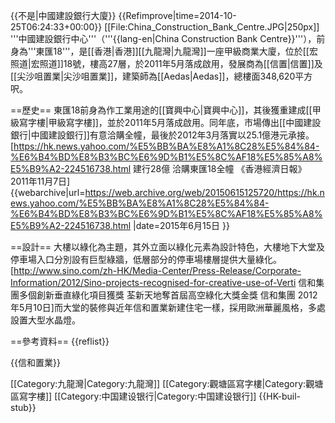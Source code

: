 {{不是|中國建設銀行大廈}}
{{Refimprove|time=2014-10-25T06:24:33+00:00}}
[[File:China_Construction_Bank_Centre.JPG|250px]]
'''中國建設銀行中心'''（'''{{lang-en|China Construction Bank Centre}}'''），前身為'''東匯18'''，是[[香港|香港]][[九龍灣|九龍灣]]一座甲級商業大廈，位於[[宏照道|宏照道]]18號，樓高27層，於2011年5月落成啟用，發展商為[[信置|信置]]及[[尖沙咀置業|尖沙咀置業]]，建築師為[[Aedas|Aedas]]，總樓面348,620平方呎。

==歷史==
東匯18前身為作工業用途的[[寶興中心|寶興中心]]，其後獲重建成[[甲級寫字樓|甲級寫字樓]]，並於2011年5月落成啟用。同年底，市場傳出[[中國建設銀行|中國建設銀行]]有意洽購全幢，最後於2012年3月落實以25.1億港元承接。<ref>[https://hk.news.yahoo.com/%E5%BB%BA%E8%A1%8C28%E5%84%84-%E6%B4%BD%E8%B3%BC%E6%9D%B1%E5%8C%AF18%E5%85%A8%E5%B9%A2-224516738.html 建行28億 洽購東匯18全幢 《香港經濟日報》 2011年11月7日] {{webarchive|url=https://web.archive.org/web/20150615125720/https://hk.news.yahoo.com/%E5%BB%BA%E8%A1%8C28%E5%84%84-%E6%B4%BD%E8%B3%BC%E6%9D%B1%E5%8C%AF18%E5%85%A8%E5%B9%A2-224516738.html |date=2015年6月15日 }}</ref>

==設計==
大樓以綠化為主題，其外立面以綠化元素為設計特色，大樓地下大堂及停車場入口分別設有巨型綠牆，低層部分的停車場樓層提供大量綠化。<ref>[http://www.sino.com/zh-HK/Media-Center/Press-Release/Corporate-Information/2012/Sino-projects-recognised-for-creative-use-of-Verti 信和集團多個創新垂直綠化項目獲獎 荃新天地奪首屆高空綠化大獎金獎 信和集團 2012年5月10日]</ref>而大堂的裝修與近年信和置業新建住宅一樣，採用歐洲華麗風格，多處設置大型水晶燈。

==參考資料==
{{reflist}}

{{信和置業}}

[[Category:九龍灣|Category:九龍灣]]
[[Category:觀塘區寫字樓|Category:觀塘區寫字樓]]
[[Category:中国建设银行|Category:中国建设银行]]
{{HK-buil-stub}}